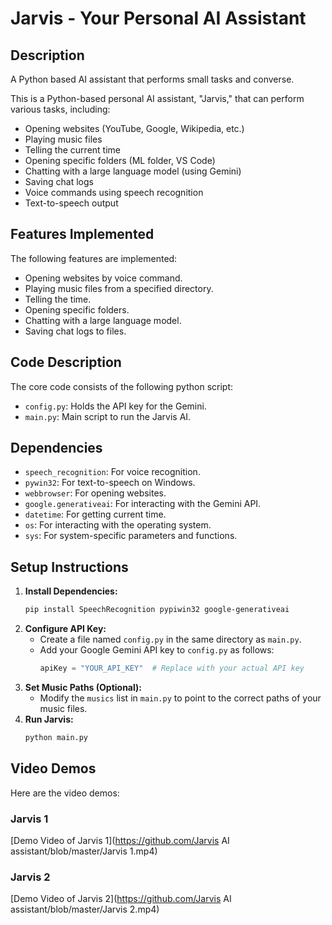 
# Jarvis - Your Personal AI Assistant

## Description
A Python based AI assistant that performs small tasks and converse.

This is a Python-based personal AI assistant, "Jarvis," that can perform various tasks, including:

* Opening websites (YouTube, Google, Wikipedia, etc.)
* Playing music files
* Telling the current time
* Opening specific folders (ML folder, VS Code)
* Chatting with a large language model (using Gemini)
* Saving chat logs
* Voice commands using speech recognition
* Text-to-speech output

## Features Implemented
The following features are implemented:
* Opening websites by voice command.
* Playing music files from a specified directory.
* Telling the time.
* Opening specific folders.
* Chatting with a large language model.
* Saving chat logs to files.

## Code Description
The core code consists of the following python script:
* `config.py`: Holds the API key for the Gemini.
* `main.py`: Main script to run the Jarvis AI.

## Dependencies
* `speech_recognition`: For voice recognition.
* `pywin32`: For text-to-speech on Windows.
* `webbrowser`: For opening websites.
* `google.generativeai`: For interacting with the Gemini API.
* `datetime`: For getting current time.
* `os`: For interacting with the operating system.
* `sys`: For system-specific parameters and functions.

## Setup Instructions
1.  **Install Dependencies:**
    ```bash
    pip install SpeechRecognition pypiwin32 google-generativeai
    ```
2.  **Configure API Key:**
    * Create a file named `config.py` in the same directory as `main.py`.
    * Add your Google Gemini API key to `config.py` as follows:
        ```python
        apiKey = "YOUR_API_KEY"  # Replace with your actual API key
        ```
3.  **Set Music Paths (Optional):**
    * Modify the `musics` list in `main.py` to point to the correct paths of your music files.
4.  **Run Jarvis:**
    ```bash
    python main.py
    ```

## Video Demos
Here are the video demos:

### Jarvis 1

[Demo Video of Jarvis 1](https://github.com/Jarvis AI assistant/blob/master/Jarvis 1.mp4)


### Jarvis 2

[Demo Video of Jarvis 2](https://github.com/Jarvis AI assistant/blob/master/Jarvis 2.mp4)

